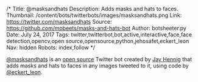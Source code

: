 /*
Title: @masksandhats
Description: Adds masks and hats to faces.
Thumbnail: /content/bots/twitterbots/images/masksandhats.png
Link: https://twitter.com/masksandhats
Source: https://github.com/mobeets/masks-and-hats-bot
Author: botsheeter.py
Date: July 24, 2017
Tags: twitter,twitterbot,bot,active,interactive,face,face detection,opencv,open source,opensource,python,jehosafet,eckert_leon
Nav: hidden
Robots: index,follow
*/

[@masksandhats](https://twitter.com/masksandhats) is an [open source](https://github.com/mobeets/masks-and-hats-bot) Twitter bot created by [Jay Hennig](https://twitter.com/jehosafet) that adds masks and hats to faces in any images tweeted to it, using code by [@eckert_leon](https://twitter.com/eckert_leon).
